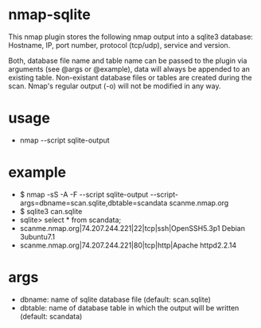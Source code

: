 nmap-sqlite
===========

This nmap plugin stores the following nmap output into a sqlite3 database: Hostname, IP, port number, protocol (tcp/udp), service and version.

Both, database file name and table name can be passed to the plugin via arguments (see @args or @example), data will always be appended to an existing table. Non-existant database files or tables are created during the scan. Nmap's regular output (-o) will not be modified in any way.


usage 
=====
* nmap --script sqlite-output <target>

example
=======
* $ nmap -sS -A -F --script sqlite-output --script-args=dbname=scan.sqlite,dbtable=scandata scanme.nmap.org
* $ sqlite3 can.sqlite
* sqlite> select * from scandata;
* scanme.nmap.org|74.207.244.221|22|tcp|ssh|OpenSSH5.3p1 Debian 3ubuntu7.1
* scanme.nmap.org|74.207.244.221|80|tcp|http|Apache httpd2.2.14

args
=====
* dbname:  name of sqlite database file (default: scan.sqlite)
* dbtable: name of database table in which the output will be written (default: scandata)
